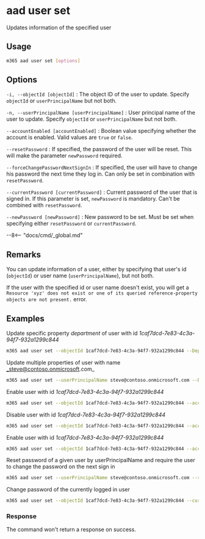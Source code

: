 # aad user set

Updates information of the specified user

## Usage

```sh
m365 aad user set [options]
```

## Options

`-i, --objectId [objectId]`
: The object ID of the user to update. Specify `objectId` or `userPrincipalName` but not both.

`-n, --userPrincipalName [userPrincipalName]`
: User principal name of the user to update. Specify `objectId` or `userPrincipalName` but not both.

`--accountEnabled [accountEnabled]`
: Boolean value specifying whether the account is enabled. Valid values are `true` or `false`.

`--resetPassword`
: If specified, the password of the user will be reset. This will make the parameter `newPassword` required.

`--forceChangePasswordNextSignIn`
: If specified, the user will have to change his password the next time they log in. Can only be set in combination with `resetPassword`.

`--currentPassword [currentPassword]`
: Current password of the user that is signed in. If this parameter is set, `newPassword` is mandatory. Can't be combined with `resetPassword`.

`--newPassword [newPassword]`
: New password to be set. Must be set when specifying either `resetPassword` or `currentPassword`.

--8<-- "docs/cmd/_global.md"

## Remarks

You can update information of a user, either by specifying that user's id (`objectId`) or user name (`userPrincipalName`), but not both.

If the user with the specified id or user name doesn't exist, you will get a `Resource 'xyz' does not exist or one of its queried reference-property objects are not present.` error.

## Examples

Update specific property _department_ of user with id _1caf7dcd-7e83-4c3a-94f7-932a1299c844_

```sh
m365 aad user set --objectId 1caf7dcd-7e83-4c3a-94f7-932a1299c844 --Department IT
```

Update multiple properties of user with name _steve@contoso.onmicrosoft.com_

```sh
m365 aad user set --userPrincipalName steve@contoso.onmicrosoft.com --Department "Sales & Marketing" --CompanyName Contoso
```

Enable user with id _1caf7dcd-7e83-4c3a-94f7-932a1299c844_

```sh
m365 aad user set --objectId 1caf7dcd-7e83-4c3a-94f7-932a1299c844 --accountEnabled true
```

Disable user with id _1caf7dcd-7e83-4c3a-94f7-932a1299c844_

```sh
m365 aad user set --objectId 1caf7dcd-7e83-4c3a-94f7-932a1299c844 --accountEnabled false
```

Enable user with id _1caf7dcd-7e83-4c3a-94f7-932a1299c844_

```sh
m365 aad user set --objectId 1caf7dcd-7e83-4c3a-94f7-932a1299c844 --accountEnabled true
```

Reset password of a given user by userPrincipalName and require the user to change the password on the next sign in

```sh
m365 aad user set --userPrincipalName steve@contoso.onmicrosoft.com --resetPassword --password 6NLUId79Lc24 --forceChangePasswordNextSignIn
```

Change password of the currently logged in user

```sh
m365 aad user set --objectId 1caf7dcd-7e83-4c3a-94f7-932a1299c844 --currentPassword SLBF5gnRtyYc --newPassword 6NLUId79Lc24
```

### Response

The command won't return a response on success.
